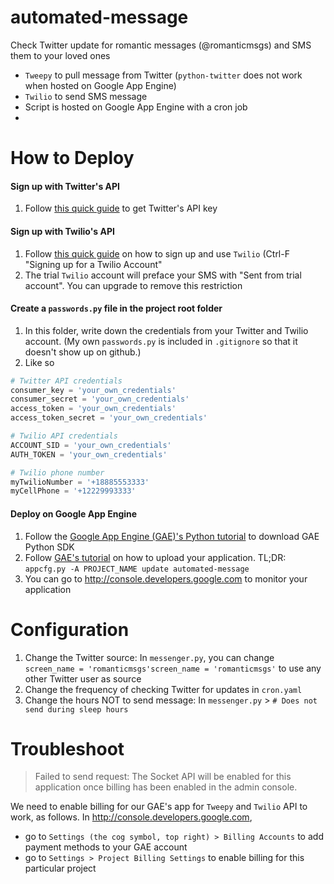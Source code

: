 # automated-message
Check Twitter update for romantic messages (@romanticmsgs) and SMS them to your loved ones

- `Tweepy` to pull message from Twitter (`python-twitter` does not work when hosted on Google App Engine)
- `Twilio` to send SMS message
- Script is hosted on Google App Engine with a cron job
- 

# How to Deploy

#### Sign up with Twitter's API
1. Follow [this quick guide](http://www.gabfirethemes.com/create-twitter-api-key/) to get Twitter's API key

#### Sign up with Twilio's API
1. Follow [this quick guide](https://automatetheboringstuff.com/chapter16/) on how to sign up and use `Twilio` (Ctrl-F "Signing up for a Twilio Account"
2. The trial `Twilio` account will preface your SMS with "Sent from trial account". You can upgrade to remove this restriction

#### Create a `passwords.py` file in the project root folder
1. In this folder, write down the credentials from your Twitter and Twilio account. (My own `passwords.py` is included in `.gitignore` so that it doesn't show up on github.)
2. Like so

```python
# Twitter API credentials
consumer_key = 'your_own_credentials'
consumer_secret = 'your_own_credentials'
access_token = 'your_own_credentials'
access_token_secret = 'your_own_credentials'

# Twilio API credentials
ACCOUNT_SID = 'your_own_credentials'
AUTH_TOKEN = 'your_own_credentials'

# Twilio phone number
myTwilioNumber = '+18885553333'
myCellPhone = '+12229993333'
```

#### Deploy on Google App Engine
1. Follow the [Google App Engine (GAE)'s Python tutorial](https://cloud.google.com/appengine/docs/python/gettingstartedpython27/introduction) to download GAE Python SDK
2. Follow [GAE's tutorial](https://cloud.google.com/appengine/docs/python/gettingstartedpython27/uploading) on how to upload your application. TL;DR: `appcfg.py -A PROJECT_NAME update automated-message`
3. You can go to http://console.developers.google.com to monitor your application

# Configuration
1. Change the Twitter source: In `messenger.py`, you can change `screen_name = 'romanticmsgs'screen_name = 'romanticmsgs'` to use any other Twitter user as source
2. Change the frequency of checking Twitter for updates in `cron.yaml`
3. Change the hours NOT to send message: In `messenger.py` > `# Does not send during sleep hours`

# Troubleshoot

> Failed to send request: The Socket API will be enabled for this application once billing has been enabled in the admin console.

We need to enable billing for our GAE's app for `Tweepy` and `Twilio` API to work, as follows. In http://console.developers.google.com, 
- go to `Settings (the cog symbol, top right) > Billing Accounts` to add payment methods to your GAE account
- go to `Settings > Project Billing Settings` to enable billing for this particular project
